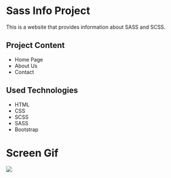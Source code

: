 <h1>Sass Info Project</h1>

<p>This is a website that provides information about SASS and SCSS.</p>

<h2>Project Content</h2>

<ul>
  <li>Home Page</li>
  <li>About Us</li>
  <li>Contact</li>
</ul>

<h2>Used Technologies</h2>

<ul>
  <li>HTML</li>
  <li>CSS</li>
  <li>SCSS</li>
  <li>SASS</li>
  <li>Bootstrap</li>
</ul>

<h1>Screen Gif</h1>

<img src="./images/infoprojectsass.gif"/>
